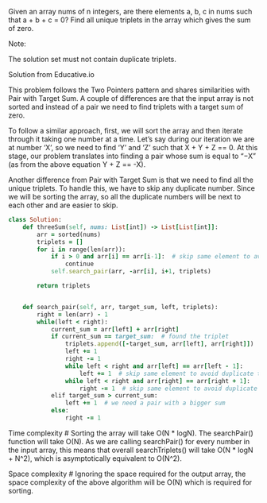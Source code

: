 Given an array nums of n integers, are there elements a, b, c in nums such that a + b + c = 0? Find all unique triplets in the array which gives the sum of zero.

Note:

The solution set must not contain duplicate triplets.

Solution from Educative.io

This problem follows the Two Pointers pattern and shares similarities with Pair with Target Sum. A couple of differences are that the input array is not sorted and instead of a pair we need to find triplets with a target sum of zero.

To follow a similar approach, first, we will sort the array and then iterate through it taking one number at a time. Let’s say during our iteration we are at number ‘X’, so we need to find ‘Y’ and ‘Z’ such that X + Y + Z == 0. At this stage, our problem translates into finding a pair whose sum is equal to “−X” (as from the above equation Y + Z == -X).

Another difference from Pair with Target Sum is that we need to find all the unique triplets. To handle this, we have to skip any duplicate number. Since we will be sorting the array, so all the duplicate numbers will be next to each other and are easier to skip.

```ruby
class Solution:
    def threeSum(self, nums: List[int]) -> List[List[int]]:
        arr = sorted(nums)
        triplets = []
        for i in range(len(arr)):
            if i > 0 and arr[i] == arr[i-1]:  # skip same element to avoid duplicate triplets
                continue
            self.search_pair(arr, -arr[i], i+1, triplets)

        return triplets


    def search_pair(self, arr, target_sum, left, triplets):
        right = len(arr) - 1
        while(left < right):
            current_sum = arr[left] + arr[right]
            if current_sum == target_sum:  # found the triplet
                triplets.append([-target_sum, arr[left], arr[right]])
                left += 1
                right -= 1
                while left < right and arr[left] == arr[left - 1]:
                    left += 1  # skip same element to avoid duplicate triplets
                while left < right and arr[right] == arr[right + 1]:
                    right -= 1  # skip same element to avoid duplicate triplets
            elif target_sum > current_sum:
                left += 1  # we need a pair with a bigger sum
            else:
                right -= 1
```

Time complexity #
Sorting the array will take O(N * logN). The searchPair() function will take O(N). As we are calling searchPair() for every number in the input array, this means that overall searchTriplets() will take O(N * logN + N^2), which is asymptotically equivalent to O(N^2).

Space complexity #
Ignoring the space required for the output array, the space complexity of the above algorithm will be O(N) which is required for sorting.

